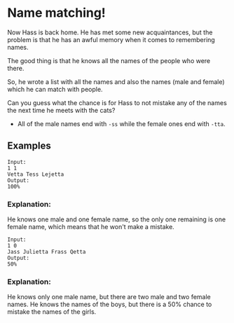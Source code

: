 # Name matching!

Now Hass is back home. He has met some new acquaintances, but the problem is that he has an awful memory when it comes to remembering names.

The good thing is that he knows all the names of the people who were there.

So, he wrote a list with all the names and also the names (male and female) which he can match with people.

Can you guess what the chance is for Hass to not mistake any of the names the next time he meets with the cats? 

* All of the male names end with `-ss` while the female ones end with `-tta`.

## Examples
```
Input:
1 1
Vetta Tess Lejetta
Output:
100%
```
### Explanation:
He knows one male and one female name, so the only one remaining is one female name, which means that he won't make a mistake.
```
Input:
1 0
Jass Julietta Frass Qetta
Output:
50%
```
### Explanation:
He knows only one male name, but there are two male and two female names. He knows the names of the boys, but there is
a 50% chance to mistake the names of the girls.

